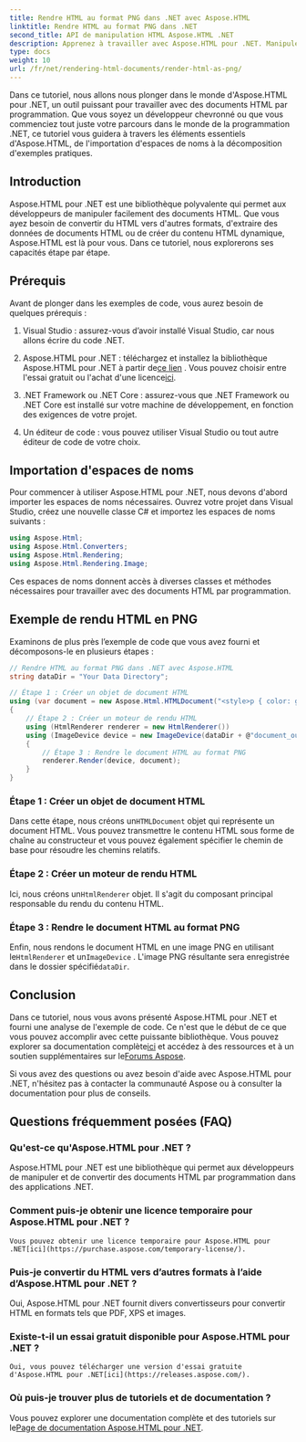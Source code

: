 ```yaml
---
title: Rendre HTML au format PNG dans .NET avec Aspose.HTML
linktitle: Rendre HTML au format PNG dans .NET
second_title: API de manipulation HTML Aspose.HTML .NET
description: Apprenez à travailler avec Aspose.HTML pour .NET. Manipulez du HTML, convertissez-le en différents formats et bien plus encore. Plongez dans ce didacticiel complet !
type: docs
weight: 10
url: /fr/net/rendering-html-documents/render-html-as-png/
---
```


Dans ce tutoriel, nous allons nous plonger dans le monde d'Aspose.HTML pour .NET, un outil puissant pour travailler avec des documents HTML par programmation. Que vous soyez un développeur chevronné ou que vous commenciez tout juste votre parcours dans le monde de la programmation .NET, ce tutoriel vous guidera à travers les éléments essentiels d'Aspose.HTML, de l'importation d'espaces de noms à la décomposition d'exemples pratiques.

## Introduction

Aspose.HTML pour .NET est une bibliothèque polyvalente qui permet aux développeurs de manipuler facilement des documents HTML. Que vous ayez besoin de convertir du HTML vers d'autres formats, d'extraire des données de documents HTML ou de créer du contenu HTML dynamique, Aspose.HTML est là pour vous. Dans ce tutoriel, nous explorerons ses capacités étape par étape.

## Prérequis

Avant de plonger dans les exemples de code, vous aurez besoin de quelques prérequis :

1. Visual Studio : assurez-vous d’avoir installé Visual Studio, car nous allons écrire du code .NET.

2.  Aspose.HTML pour .NET : téléchargez et installez la bibliothèque Aspose.HTML pour .NET à partir de[ce lien](https://releases.aspose.com/html/net/) . Vous pouvez choisir entre l'essai gratuit ou l'achat d'une licence[ici](https://purchase.aspose.com/buy).

3. .NET Framework ou .NET Core : assurez-vous que .NET Framework ou .NET Core est installé sur votre machine de développement, en fonction des exigences de votre projet.

4. Un éditeur de code : vous pouvez utiliser Visual Studio ou tout autre éditeur de code de votre choix.

## Importation d'espaces de noms

Pour commencer à utiliser Aspose.HTML pour .NET, nous devons d'abord importer les espaces de noms nécessaires. Ouvrez votre projet dans Visual Studio, créez une nouvelle classe C# et importez les espaces de noms suivants :

```csharp
using Aspose.Html;
using Aspose.Html.Converters;
using Aspose.Html.Rendering;
using Aspose.Html.Rendering.Image;
```

Ces espaces de noms donnent accès à diverses classes et méthodes nécessaires pour travailler avec des documents HTML par programmation.

## Exemple de rendu HTML en PNG

Examinons de plus près l’exemple de code que vous avez fourni et décomposons-le en plusieurs étapes :

```csharp
// Rendre HTML au format PNG dans .NET avec Aspose.HTML
string dataDir = "Your Data Directory";

// Étape 1 : Créer un objet de document HTML
using (var document = new Aspose.Html.HTMLDocument("<style>p { color: green; }</style><p>my first paragraph</p>", @"c:\work\"))
{
    // Étape 2 : Créer un moteur de rendu HTML
    using (HtmlRenderer renderer = new HtmlRenderer())
    using (ImageDevice device = new ImageDevice(dataDir + @"document_out.png"))
    {
        // Étape 3 : Rendre le document HTML au format PNG
        renderer.Render(device, document);
    }
}
```

### Étape 1 : Créer un objet de document HTML

 Dans cette étape, nous créons un`HTMLDocument` objet qui représente un document HTML. Vous pouvez transmettre le contenu HTML sous forme de chaîne au constructeur et vous pouvez également spécifier le chemin de base pour résoudre les chemins relatifs.

### Étape 2 : Créer un moteur de rendu HTML

 Ici, nous créons un`HtmlRenderer` objet. Il s'agit du composant principal responsable du rendu du contenu HTML. 

### Étape 3 : Rendre le document HTML au format PNG

 Enfin, nous rendons le document HTML en une image PNG en utilisant le`HtmlRenderer` et un`ImageDevice` . L'image PNG résultante sera enregistrée dans le dossier spécifié`dataDir`.

## Conclusion

Dans ce tutoriel, nous vous avons présenté Aspose.HTML pour .NET et fourni une analyse de l'exemple de code. Ce n'est que le début de ce que vous pouvez accomplir avec cette puissante bibliothèque. Vous pouvez explorer sa documentation complète[ici](https://reference.aspose.com/html/net/) et accédez à des ressources et à un soutien supplémentaires sur le[Forums Aspose](https://forum.aspose.com/).

Si vous avez des questions ou avez besoin d'aide avec Aspose.HTML pour .NET, n'hésitez pas à contacter la communauté Aspose ou à consulter la documentation pour plus de conseils.

## Questions fréquemment posées (FAQ)

### Qu'est-ce qu'Aspose.HTML pour .NET ?
   Aspose.HTML pour .NET est une bibliothèque qui permet aux développeurs de manipuler et de convertir des documents HTML par programmation dans des applications .NET.

### Comment puis-je obtenir une licence temporaire pour Aspose.HTML pour .NET ?
    Vous pouvez obtenir une licence temporaire pour Aspose.HTML pour .NET[ici](https://purchase.aspose.com/temporary-license/).

### Puis-je convertir du HTML vers d’autres formats à l’aide d’Aspose.HTML pour .NET ?
   Oui, Aspose.HTML pour .NET fournit divers convertisseurs pour convertir HTML en formats tels que PDF, XPS et images.

### Existe-t-il un essai gratuit disponible pour Aspose.HTML pour .NET ?
    Oui, vous pouvez télécharger une version d'essai gratuite d'Aspose.HTML pour .NET[ici](https://releases.aspose.com/).

### Où puis-je trouver plus de tutoriels et de documentation ?
   Vous pouvez explorer une documentation complète et des tutoriels sur le[Page de documentation Aspose.HTML pour .NET](https://reference.aspose.com/html/net/).